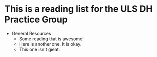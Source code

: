 # This is a reading list for the ULS DH Practice Group

* General Resources
    * Some reading that is awesome!
    * Here is another one. It is okay.
    * This one isn't great.
